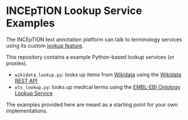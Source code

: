 # INCEpTION Lookup Service Examples

The INCEpTION text annotation platform can talk to terminology services using its custom [lookup feature](https://github.com/inception-project/inception/blob/main/inception/inception-feature-lookup/src/main/resources/META-INF/asciidoc/user-guide/projects_layers_feature_lookup.adoc).

This repository contains a example Python-based lookup services (or proxies).

* `wikidata_lookup.py`: looks up items from [Wikidata](https://www.wikidata.org) using the [Wikidata REST API](https://www.wikidata.org/wiki/Wikidata:REST_API)
* `ols_lookup.py`: looks up medical terms using the [EMBL-EBI Ontology Lookup Service](https://www.ebi.ac.uk/ols)

The examples provided here are meant as a starting point for your own implementations.

